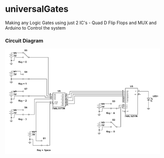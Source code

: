 # universalGates
Making any Logic Gates using just 2 IC's - Quad D Flip Flops and MUX and Arduino to Control the system

### Circuit Diagram ###
![Circuit](/Screenshot%20(76).png?raw=true "Circuit Diagram")
